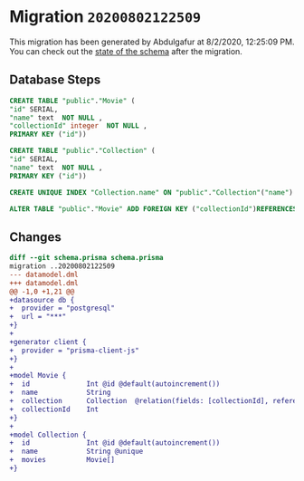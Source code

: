 # Migration `20200802122509`

This migration has been generated by Abdulgafur at 8/2/2020, 12:25:09 PM.
You can check out the [state of the schema](./schema.prisma) after the migration.

## Database Steps

```sql
CREATE TABLE "public"."Movie" (
"id" SERIAL,
"name" text  NOT NULL ,
"collectionId" integer  NOT NULL ,
PRIMARY KEY ("id"))

CREATE TABLE "public"."Collection" (
"id" SERIAL,
"name" text  NOT NULL ,
PRIMARY KEY ("id"))

CREATE UNIQUE INDEX "Collection.name" ON "public"."Collection"("name")

ALTER TABLE "public"."Movie" ADD FOREIGN KEY ("collectionId")REFERENCES "public"."Collection"("id") ON DELETE CASCADE ON UPDATE CASCADE
```

## Changes

```diff
diff --git schema.prisma schema.prisma
migration ..20200802122509
--- datamodel.dml
+++ datamodel.dml
@@ -1,0 +1,21 @@
+datasource db {
+  provider = "postgresql"
+  url = "***"
+}
+
+generator client {
+  provider = "prisma-client-js"
+}
+
+model Movie {
+  id              Int @id @default(autoincrement())
+  name            String 
+  collection      Collection  @relation(fields: [collectionId], references: [id])
+  collectionId    Int
+}
+
+model Collection {
+  id              Int @id @default(autoincrement())
+  name            String @unique
+  movies          Movie[]
+}
```



